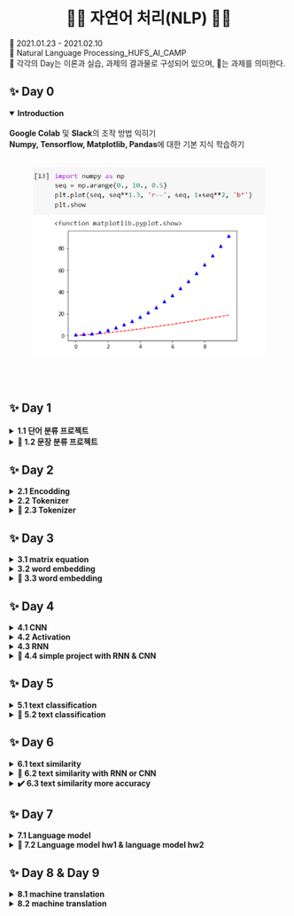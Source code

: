 <h1 align="center"> 🙌🏻 자연어 처리(NLP) 🙌🏻 </h1>
🌱 2021.01.23 - 2021.02.10 <br>
🌱 Natural Language Processing_HUFS_AI_CAMP<br>
🌱 각각의 Day는 이론과 실습, 과제의 결과물로 구성되어 있으며, 📝는 과제를 의미한다.

## ✨ Day 0 
<details open>
<summary><b>Introduction</b></summary><br>
<b>Google Colab</b> 및 <b>Slack</b>의 조작 방법 익히기 <br>
<b>Numpy, Tensorflow, Matplotlib, Pandas</b>에 대한 기본 지식 학습하기<br><br>
<p align="center"><img src = "Data/images/day1.PNG" alt="day1" width = "419" height = "343"></p><br><br>
</details>



## ✨ Day 1
<details><summary><b>1.1 단어 분류 프로젝트</b></summary><br>
sentences를 입력 받아 구성하는 단어가 긍정인지, 중립인지, 부정인지 분류하는 프로젝트를 만들어 본다. <br>
이때 단어의 긍정은 2, 중립은 1, 부정은 0으로 표시하며, 예를 들어 "나는 오늘 기분이 좋아" 라는 문장의 경우 띄어쓰기를 기준으로 split()하여 <b>[1, 1, 1, 2]</b>를 출력한다.<br>
단어 분류 프로젝트는 데이터를 통해 Vocabulary를 생성 -> 학습용 데이터 생성 -> 모델링 -> 학습 -> 평가 -> 예측을 통해 진행된다. 실습 내용은 <a href = "https://github.com/bbjoite09/NLP/blob/main/Practice/1.1%20simple%20word%20project.ipynb">여기</a>에서 확인할 수 있다.<br><br>
</details>

<details><summary><b>📝 1.2 문장 분류 프로젝트</b></summary><br>
위의 단어 분류 프로젝트와 비슷하게 입력받은 문장이 긍정인지, 부정인지 분류하는 프로젝트를 만들어 본다.<br>
위와 유사하게, 단어의 긍정은 1, 부정은 0로 표시한다. "나는 오늘 기분이 좋아" 라는 문장의 경우 <b>1 : 긍정</b>을 출력하도록 한다.<br>
실습 내용은 <a href = "https://github.com/bbjoite09/NLP/blob/main/Practice/1.2%20simple%20sentence%20project.ipynb">여기</a>에서 확인할 수 있다. <br><br>
</details>

## ✨ Day 2

<details><summary><b>2.1 Encodding</b></summary><br>
첫번째로 데이터를 표현하는 방법에 대하여 학습하였다.<br>
Text data의 경우 입력받은 문장을 중복을 제거하여 Tokenizer 한 후 각 Token에 대하여 index를 부여한다. 이후 Encoding을 진행한다. 이때 여러가지의 Encoding 중 One hot encoding에 대한 실습을 진행하였다.<br><br>
One hot encoding은 위에서 받은 Token의 집합, 즉 단어의 집합을 벡터 차원의 크기로 만들고 원하는 한개의 단어 인덱스에만 1, 나머지 단어들에는 0을 부여하는 벡터 표현 방식이다.<br>
실습 내용은 <a href = "https://github.com/bbjoite09/NLP/blob/main/Practice/2.1%20encoding.ipynb">여기</a>에서 확인할 수 있다.<br><br>
</details>

<details><summary><b>2.2 Tokenizer</b></summary><br>
Tokenize란 문장을 일정한 규칙을 통해 토큰 단위로 나누는 과정을 말한다.<br>
실습 2.1에서 입력받은 sentence 데이터를 Tokenize 하여, 나누어진 Token에 고유한 번호를 부여해 Vocabulary를 생성하였다. 이를 진행할때는 Token의 개수, Vocabulary의 개수를 고려하여 미등록 단어를 최소화 하되, 효율적으로 Tokenizer 할 수 있도록 설계해야 한다.<br><br>

- Char Tokenizer : 글자 단위로 단어를 Tokenize 한다. 이는 작은 수의 vocabulary로 모든 문장을 표현 가능하도록 하나, 각 토큰들은 단어의 고유 의미를 표현하지 못한다는 단점이 있다.<br>
- Word Tokenizer : 띄어쓰기 단위로 단어를 Tokenize한다. 이는 구현이 쉬우나 어미 변화에 따른 유사 Token이 많아지고, 이 단어들이 비슷한 벡터를 가지지 않을 수 있다는 단점이 있다. 또한 이는 데이터가 많아질 수 록 vocaburlary 개수가 증가한다는 단점이 있다.<br>
- BPE(Byte Pair Encoding) : 빈도수를 기반으로 계산하여 subword 단위로 단어를 Tokenize한다. 이는 현재 가장 많이 사용되는 Tokenize 방식으로, subwords단위로 tokenize하기 때문에 미등록 단어를 최소화한다는 장점이 있다. 한편 vocab 수를 작게하였을 때 subwords가 많이 생겨 token 수가 많아진다는 단점이 있다.<br><br>
위의 내용에 대한 실습은 <a href = "https://github.com/bbjoite09/NLP/blob/main/Practice/2.2%20tokenizer.ipynb">여기</a>에서 확인할 수 있다.<br><br>
</details>

<details><summary><b>📝 2.3 Tokenizer</b></summary><br>
my_corpus라는 새로운 말뭉치로 Tokenizer 실습을 진행하였다.<br>
해당 실습에 대한 내용은 <a href = "https://github.com/bbjoite09/NLP/blob/main/Practice/2.3%20tokenizer.ipynb">여기</a>에서 확인할 수 있다.<br><br>
</details>

## ✨ Day 3
<details><summary><b>3.1 matrix equation</b></summary><br>
행렬의 기본 연산에 대하여 학습하였다.<br>
해당 실습에 대한 내용은 <a href = "https://github.com/bbjoite09/NLP/blob/main/Practice/3.1%20matrix%20equation.ipynb">여기</a>에서 확인할 수 있다.<br><br>
</details>

<details><summary><b>3.2 word embedding</b></summary><br>
<b>Word Representation</b><br><br>
  
- 시소러스(ex. WordNet) : 사람이 단어의 의미를 직접 정의하는 방식을 말한다. 이는 단어의 유의어 집합을 생성한 후, 각각의 연결을 정의하여 이들간의 관계를 표현한다. 이는 쉽다는 장점이 있는 한편, 시대의 변화에 따른 대응이 어렵고, 비용이 높다는 문제를 야기하면서 비효율을 초래한다.
- Distributional semantics(ex. Word2Vec): outer word들이 center word를 표현하는 방식을 말한다. 즉, 단어 그 자체의 의미보다는 문맥의 흐름을 통하여 단어의 의미를 형성한다. 단어의 의미를 여러 차원에 분산하여 표현하여 단어간 유사도를 계산할 수 있다.
- 이외에도 통계기반 기법, 동시발생 행렬 등 단어를 표현하는 다양한 방법이 존재한다.<br><br>

<b>Word2Vec</b><br><br>
어떤 text data에 대하여 모든 단어는 벡터로 표현된다. 이 단어 벡터들은 유사도를 반영한 값을 가지고 있으며, 어떤 시점 t에는 중심 단어 c와 주변 단어 o가 있다. c에 대하여 o가 나타날 확률을 계산할 때 이 벡터의 유사성을 이용한다. 우리는 단어의 벡터를 변경하여 c에 대해 o가 나타날 확률을 최대화 할 수 있다.<br><br>

- Skip-Gram : 하나의 중심단어를 통해 주변 단어를 예측한다.
- CBOW(Continuous Bag of Words) : 여러 주변 단어를 통해 중심 단어를 예측한다.<br><br>

Word2Vec은 Skip-Gram과 CBOW 두가지 방식이 존재한다. 두 방법 모두 window size를 지정하여, center word 중심으로 몇개의 주변 단어를 살펴볼지 결정한다. 예를들어 Skip-Gram 에서 window size가 2라고 하면 중심 단어를 기준으로 하여 앞 뒤 2개의 단어를 예측한다.<br>해당 내용에 대한 실습은 <a href = "https://github.com/bbjoite09/NLP/blob/main/Practice/3.2%20word%20embedding.ipynb">여기</a>에서 확인할 수 있다.<br><br>
</details>

<details><summary><b>📝 3.3 word embedding</b></summary><br>
OKT 형태소 분석기와 네이버 영화 리뷰 데이터(nsmc), gensim으로 한국어를 학습시킨 후 단어 연산 프로젝트를 진행해 본다. 예를들어 "왕 - 남자 + 여자"라는 연산에 대하여 "여왕" 혹은 이와 유사한 단어를 출력하도록 한다.<br>해당 실습 내용은 <a href = "https://github.com/bbjoite09/NLP/blob/main/Practice/3.3%20word%20embedding.ipynb">여기</a>에서 확인할 수 있다.<br><br>
</details>

## ✨ Day 4
<details><summary><b>4.1 CNN</b></summary><br>

CNN(Convolution Neural Network)에 대하여 학습한다.<br>
CNN은 주로 이미지 인식에 사용되며, 차원이 높은 데이터를 신경망으로 학습시킬 때는 1차원으로 평면화를 진행해야 한다. 이때 차원을 줄이는 과정에서 공간 정보가 유실되어 학습이 비효율적으로 이루어질 수 있는데, 이를 대비하여 CNN 모델을 사용한다. CNN은 이러한 공간 정보를 유지한 상태로 학습이 가능하도록 만든 모델으로 kernel을 이용하여 특징을 추출하는 과정이다..<br><br>

- Convolution : 합성 곱을 말한다. Input 값에 대하여 filter(kernel)을 이동시켜 겹쳐지는 각 원소의 값을 곱한 후 모두 더하여 계산할 수 있다.
- stride : kernel을 한번에 이동하는 간격을 말한다.
- padding : padding의 값에 따라 Input의 상하좌우에 PAD가 둘러진다. 이때 PAD는 주로 '0'을 사용한다.
- MaxPooling : overfitting을 방지하기 위하여 큰 값을 추출해 낸다. stride가 2라고 할 때 아래의 데이터를 max pooling하면 7, 9, 3, 6의 결과를 얻을 수 있다.
<p align="center"><img src = "Data/images/maxpooling.jpg" width = "605" height = "302" alt = "max pooling image"></p>

<br>
keras에서는 conv로 cnn을 구현할 수 있도록 한다. conv1d, conv2d, conv3d 등이 있는데 이는 각각 1차원, 2차원, 3차원의 CNN을 구현한다.<br>
conv1d와 conv2d는 이동방식에서 차이를 보이는데 1d에서 kerenl은 수직으로만 이동하는 한편, 2d에서는 수직, 수평으로 이동한다.<br><br>

CNN에 대한 실습 내용은 <a href = "https://github.com/bbjoite09/NLP/blob/main/Practice/4.1%20cnn.ipynb">여기</a>에서 확인할 수 있다.<br><br>
</details>

<details><summary><b>4.2 Activation</b></summary><br>
  activation function에 대하여 학습한다.<br><br>
  
  - sigmoid : 일정 값을 기준으로 0/ 1을 구분한다. 이는 함수의 중심이 0이 아니며 gradient vanishing 현상이 발생한다는 단점이 있다.(최근에는 잘 사용하지 않음) 그래프 개형은 아래와 같다.
  <p align="center"><img src = "Data/images/sigmoid.PNG" alt="sigmoid"></p>
  
  - tanh : sigmoid의 중심 값 문제를 해결. 중심 값을 0으로 옮겨 최적화 과정의 비효율을 줄였으나, 여전히 gradient vanishing 현상이 발생한다는 단점이 있다. 그래프 개형은 아래와 같다.
  <p align="center"><img src = "Data/images/tanh.PNG" alt="tanh"></p>
  
  - relu : 0보다 작은 값이 나온 경우 0을 반환하고, 0보다 큰 값이 나온 경우 그 값을 그대로 반환한다. 이는 위 두가지 방법에 비해 빠르고 구현이 간단하다는 장점이 있으나, 값이 음수인 경우 dying relu현상이 발생할 수 있다는 단점이 있다. 그래프 개형은 아래와 같다.
  <p align="center"><img src = "Data/images/relu.PNG" alt="relu"></p>
  
  - relu6 : 기존 relu의 상한 값을 6으로 두는 것을 말한다. 그래프 개형은 아래와 같다.
  <p align="center"><img src = "Data/images/relu6.PNG" alt="relu6"></p>
  
  - gelu : relu의 상위 방식으로 확률론적으로 보았을 때 가장 효율이 좋다. 그래프 개형은 아래와 같다.
  <p align="center"><img src = "Data/images/gelu.PNG" alt="gelu"></p> <br><br>
  
  해당 실습에 대한 내용은 <a href = "https://github.com/bbjoite09/NLP/blob/main/Practice/4.2%20activation.ipynb">여기</a>에서 확인할 수 있다.<br><br>
  
</details>

<details><summary><b>4.3 RNN</b></summary><br>
  RNN(Recurrent Neural Network)에 대하여 학습한다.<br>
  RNN은 sequential data를 처리하기에 적합한 데이터 이다. 이는 hidden layer의 노드에서 activation function 을 통해 나온 결과를 output layer와, hidden layer 노드의 다음 계산의 input으로 보낸다. 다른 feed forward neural network 와 다르다는 것을 확인할 수 있다.<br><br>
  이는 길이에 상관 없으나, 순서대로 처리해야 하므로 속도가 느리다는 단점이 있다. 순차처리라는 특징때문에 오랜 과거의 정보에 대한 접근이 어렵다는 단점이 있다. 또한 vanishing gradient 현상과 exploding gradient 현상이 발생한다.<br><br><br>
  
  - LSTM(Long-Short Term Memory) : RNN의 vanishing gradient 문제를 해결하기 위한 모델이다. memory cell을 추가하여 RNN에서 장기간 메모리의 필요성에 대한 문제를 해결하였다. 이는 RNN에 비해 더 긴 정보를 잘 처리한다는 장점이 있다.
  - GRU(Gated Recurrent Unit) : Memory cell을 사용하지 않으며 gate 숫자를 2개로 줄인 모델이다. 이는 LSTM 보다 단순한 구조임에도 불구하고 긴 데이터를 잘 처리한다는 장점이 있다. <br><br>
  
  해당 내용에 대한 실습은 <a href = "https://github.com/bbjoite09/NLP/blob/main/Practice/4.3%20rnn.ipynb">여기</a>에서 확인할 수 있다.<br><br>
</details>

<details><summary><b>📝 4.4 simple project with RNN & CNN</b></summary><br>
Day1에서 진행하였던 simple word project와 simple sentence project에 대하여 CNN과 RNN을 적절히 추가하여 프로젝트를 변경해본다.<br>
해당 실습 관련 내용은 <a href = "htt</details>ps://github.com/bbjoite09/NLP/blob/main/Practice/4.4%20simple%20project%20with%20rnn_cnn.ipynb">여기</a>에서 확인할 수 있다.<br><br>
</details>

## ✨ Day 5
<details><summary><b>5.1 text classification</b></summary><br>
</details>

<details><summary><b>📝 5.2 text classification</b></summary><br>

5.1의 실습 내용에 대하여<br>
</details>

## ✨ Day 6
<details><summary><b> 6.1 text similarity</b></summary><br>
</details>

<details><summary><b>📝 6.2 text similarity with RNN or CNN</b></summary><br>
  6.1 Text similarity 프로젝트에 RNN 또는 CNN 모델을 추가하여 결과의 변화를 살펴본다.<br>
  해당 실습에 대한 내용은 <a href = "https://github.com/bbjoite09/NLP/blob/main/Practice/6.2%20text%20similarity%20with%20RNN%20and%20CNN.ipynb">여기</a>에서 확인할 수 있다.<br><br>
</details>

<details><summary><b>✔️ 6.3 text similarity more accuracy</b></summary><br>
  Text similarity 프로젝트 결과물의 정확도를 향상시킬 수 있는 방법에 대하여 학습하였다.<br>
  해당 내용은 <a href = "https://github.com/bbjoite09/NLP/blob/main/Practice/6.3%20text%20similarity%20more%20accuracy.ipynb">여기</a>에서 확인할 수 있다.<br><br>
</details>

## ✨ Day 7
<details><summary><b>7.1 Language model</b></summary><br>
</details>

<details><summary><b>📝 7.2 Language model hw1 & language model hw2</b></summary><br>
  
  7.1을 직접 학습시켜본다.<br>
  실습결과는 <a href = "https://github.com/bbjoite09/NLP/blob/main/Practice/7.2%20language%20model%20hw1.ipynb">HW1</a> 또는 <a href = "https://github.com/bbjoite09/NLP/blob/main/Practice/7.3%20language%20model%20hw2.ipynb">HW2</a>에서 확인할 수 있다.<br><br>
</details>

## ✨ Day 8 & Day 9
<details><summary><b>8.1 machine translation</b></summary><br>
</details>

<details><summary><b>8.2 machine translation</b></summary><br>
  8.1을 직접 학습시켜본다.<br>
  실습결과는 <a href = "">여기</a>에서 확인할 수 있다.<br><br>
</details>
